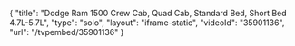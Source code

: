 {
    "title": "Dodge Ram 1500 Crew Cab, Quad Cab, Standard Bed, Short Bed 4.7L-5.7L",
    "type": "solo",
    "layout": "iframe-static",
    "videoId": "35901136",
    "url": "\/tvpembed\/35901136"
}